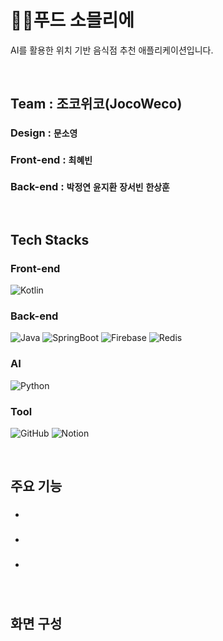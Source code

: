 # 🧑‍🍳푸드 소믈리에

AI를 활용한 위치 기반 음식점 추천 애플리케이션입니다.

<br>


## Team : 조코위코(JocoWeco)

### Design : `문소영`
### Front-end : `최혜빈`
### Back-end : `박정연` `윤지환` `장서빈` `한상훈`

<br>


## Tech Stacks

### Front-end
![Kotlin](https://img.shields.io/badge/kotlin-%237F52FF.svg?style=for-the-badge&logo=kotlin&logoColor=white)

### Back-end
![Java](https://img.shields.io/badge/java-%23ED8B00.svg?style=for-the-badge&logo=openjdk&logoColor=white)
![SpringBoot](https://img.shields.io/badge/springboot-%236DB33F.svg?style=for-the-badge&logo=springboot&logoColor=white)
![Firebase](https://img.shields.io/badge/firebase-DD2C00?style=for-the-badge&logo=firebase&logoColor=white)
![Redis](https://img.shields.io/badge/redis-%23DD0031.svg?style=for-the-badge&logo=redis&logoColor=white)

### AI
![Python](https://img.shields.io/badge/python-3670A0?style=for-the-badge&logo=python&logoColor=ffdd54)

### Tool
![GitHub](https://img.shields.io/badge/github-%23121011.svg?style=for-the-badge&logo=github&logoColor=white)
![Notion](https://img.shields.io/badge/Notion-%23000000.svg?style=for-the-badge&logo=notion&logoColor=white)

<br>


## 주요 기능

- ### 

- ### 

- ###

<br>


## 화면 구성
